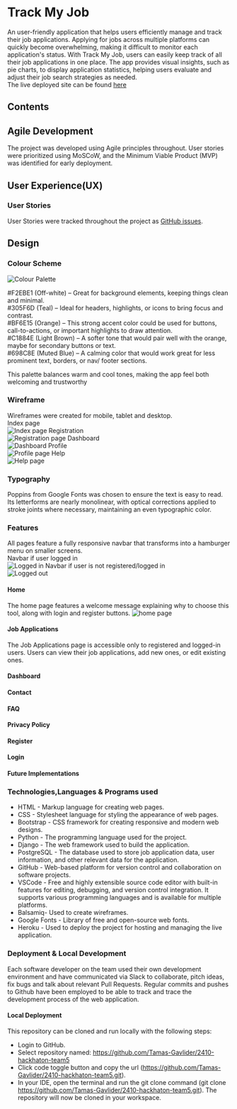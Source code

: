 # Track My Job

An user-friendly application that helps users efficiently manage and track their job applications. Applying for jobs across multiple platforms can quickly become overwhelming, making it difficult to monitor each application's status. With Track My Job, users can easily keep track of all their job applications in one place. The app provides visual insights, such as pie charts, to display application statistics, helping users evaluate and adjust their job search strategies as needed.<br>
The live deployed site can be found [here](https://job-application-tracker-team5-0fc397c8056e.herokuapp.com/)

## Contents 

## Agile Development

The project was developed using Agile principles throughout. User stories were prioritized using MoSCoW, and the Minimum Viable Product (MVP) was identified for early deployment.

## User Experience(UX)

### User Stories

User Stories were tracked throughout the project as [GitHub issues](https://github.com/users/Tamas-Gavlider/projects/4). 

## Design

### Colour Scheme

![Colour Palette](docs/colours.png)

#F2EBE1 (Off-white) – Great for background elements, keeping things clean and minimal.<br>
#305F6D (Teal) – Ideal for headers, highlights, or icons to bring focus and contrast.<br>
#BF6E15 (Orange) – This strong accent color could be used for buttons, call-to-actions, or important highlights to draw attention.<br>
#C1884E (Light Brown) – A softer tone that would pair well with the orange, maybe for secondary buttons or text.<br>
#698C8E (Muted Blue) – A calming color that would work great for less prominent text, borders, or nav/ footer sections.

This palette balances warm and cool tones, making the app feel both welcoming and trustworthy

### Wireframe

Wireframes were created for mobile, tablet and desktop.<br>
Index page<br>
![Index page](/docs/wireframe/landing-page.png)
Registration<br>
![Registration page](/docs/wireframe/registration-page.png)
Dashboard<br>
![Dashboard](/docs/wireframe/dashboard.png)
Profile<br>
![Profile page](/docs/wireframe/profile.png)
Help<br>
![Help page](/docs/wireframe/help-page.png)

### Typography

Poppins from Google Fonts was chosen to ensure the text is easy to read. Its letterforms are nearly monolinear, with optical corrections applied to stroke joints where necessary, maintaining an even typographic color.

### Features

All pages feature a fully responsive navbar that transforms into a hamburger menu on smaller screens.<br>
Navbar if user logged in<br>
![Logged in](docs/screenshots/logged-in-header.png)
Navbar if user is not registered/logged in<br>
![Logged out](docs/screenshots/logged-out-header.png)

#### Home

The home page features a welcome message explaining why to choose this tool, along with login and register buttons.
![home page]()

#### Job Applications

The Job Applications page is accessible only to registered and logged-in users. Users can view their job applications, add new ones, or edit existing ones.

#### Dashboard

#### Contact

#### FAQ

#### Privacy Policy

#### Register

#### Login

#### Future Implementations

### Technologies,Languages & Programs used

- HTML - Markup language for creating web pages.
- CSS - Stylesheet language for styling the appearance of web pages.
- Bootstrap - CSS framework for creating responsive and modern web designs.
- Python - The programming language used for the project.
- Django - The web framework used to build the application.
- PostgreSQL - The database used to store job application data, user information, and other relevant data for the application.
- GitHub - Web-based platform for version control and collaboration on software projects.
- VSCode - Free and highly extensible source code editor with built-in features for editing, debugging, and version control integration. It supports various programming languages and is available for multiple platforms.
- Balsamiq- Used to create wireframes.
- Google Fonts - Library of free and open-source web fonts.
- Heroku - Used to deploy the project for hosting and managing the live application.

### Deployment & Local Development

Each software developer on the team used their own development environment and have communicated via Slack to collaborate, pitch ideas, fix bugs and talk about relevant Pull Requests. Regular commits and pushes to Github have been employed to be able to track and trace the development process of the web application.

#### Local Deployment

This repository can be cloned and run locally with the following steps:

- Login to GitHub.
- Select repository named: https://github.com/Tamas-Gavlider/2410-hackhaton-team5
- Click code toggle button and copy the url (https://github.com/Tamas-Gavlider/2410-hackhaton-team5.git).
- In your IDE, open the terminal and run the git clone command (git clone https://github.com/Tamas-Gavlider/2410-hackhaton-team5.git). The repository will now be cloned in your workspace.
